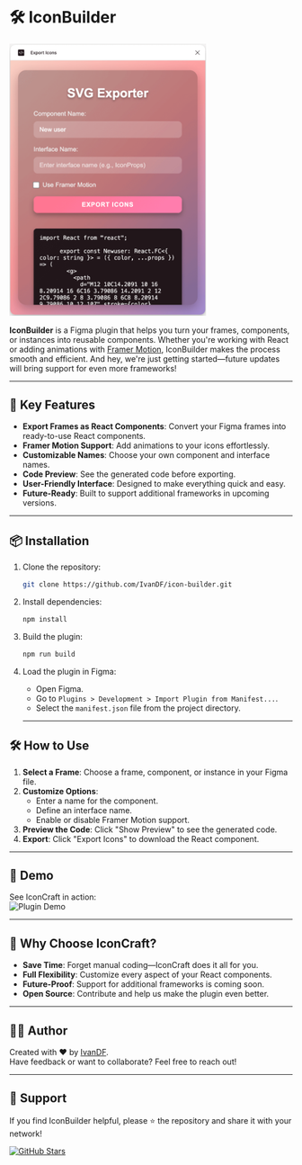 # 🛠️ IconBuilder

<div>
    <img src="./assets/ui-preview.png" alt="SVG Exporter UI Preview" width="350" />
</div>

**IconBuilder** is a Figma plugin that helps you turn your frames, components, or instances into reusable components. Whether you're working with React or adding animations with [Framer Motion](https://www.framer.com/motion/), IconBuilder makes the process smooth and efficient. And hey, we're just getting started—future updates will bring support for even more frameworks!

---

## 🚀 Key Features

- **Export Frames as React Components**: Convert your Figma frames into ready-to-use React components.
- **Framer Motion Support**: Add animations to your icons effortlessly.
- **Customizable Names**: Choose your own component and interface names.
- **Code Preview**: See the generated code before exporting.
- **User-Friendly Interface**: Designed to make everything quick and easy.
- **Future-Ready**: Built to support additional frameworks in upcoming versions.

---

## 📦 Installation

1. Clone the repository:

   ```bash
   git clone https://github.com/IvanDF/icon-builder.git
   ```

2. Install dependencies:

   ```bash
   npm install
   ```

3. Build the plugin:

   ```bash
   npm run build
   ```

4. Load the plugin in Figma:

   - Open Figma.
   - Go to `Plugins > Development > Import Plugin from Manifest...`.
   - Select the `manifest.json` file from the project directory.

   ***

## 🛠️ How to Use

1. **Select a Frame**: Choose a frame, component, or instance in your Figma file.
2. **Customize Options**:
   - Enter a name for the component.
   - Define an interface name.
   - Enable or disable Framer Motion support.
3. **Preview the Code**: Click "Show Preview" to see the generated code.
4. **Export**: Click "Export Icons" to download the React component.

---

## 🎥 Demo

See IconCraft in action:  
![Plugin Demo](./assets/demo.gif)

---

## 🌈 Why Choose IconCraft?

- **Save Time**: Forget manual coding—IconCraft does it all for you.
- **Full Flexibility**: Customize every aspect of your React components.
- **Future-Proof**: Support for additional frameworks is coming soon.
- **Open Source**: Contribute and help us make the plugin even better.

---

## 👨‍💻 Author

Created with ❤️ by [IvanDF](https://ivandf.netlify.app).  
Have feedback or want to collaborate? Feel free to reach out!

---

## 📣 Support

If you find IconBuilder helpful, please ⭐ the repository and share it with your network!

[![GitHub Stars](https://img.shields.io/github/stars/IvanDF/icon-builder?style=social)](https://github.com/IvanDF/icon-builder/stargazers)
